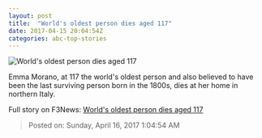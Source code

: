 ```yaml
---
layout: post
title:  "World's oldest person dies aged 117"
date: 2017-04-15 20:04:54Z
categories: abc-top-stories
---
```


![World's oldest person dies aged 117](http://www.abc.net.au/news/image/8446314-1x1-700x700.jpg)

Emma Morano, at 117 the world's oldest person and also believed to have been the last surviving person born in the 1800s, dies at her home in northern Italy.


Full story on F3News: [World's oldest person dies aged 117](http://www.f3nws.com/n/keVJAJ)

> Posted on: Sunday, April 16, 2017 1:04:54 AM
